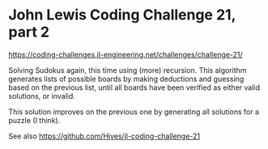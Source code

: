 # John Lewis Coding Challenge 21, part 2

<https://coding-challenges.jl-engineering.net/challenges/challenge-21/>

Solving Sudokus again, this time using (more) recursion. This algorithm
generates lists of possible boards by making deductions and guessing based on
the previous list, until all boards have been verified as either valid
solutions, or invalid.

This solution improves on the previous one by generating all solutions for a
puzzle (I think).

See also <https://github.com/Hives/jl-coding-challenge-21>
